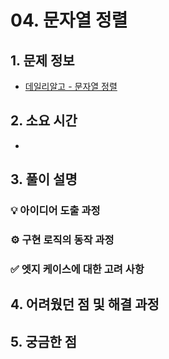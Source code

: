 # 04. 문자열 정렬

## 1. 문제 정보
- [데일리알고 - 문자열 정렬](https://dailyalgo.kr/ko/problems/182)

## 2. 소요 시간
- 

## 3. 풀이 설명
### 💡 아이디어 도출 과정

### ⚙️ 구현 로직의 동작 과정

### ✅ 엣지 케이스에 대한 고려 사항

## 4. 어려웠던 점 및 해결 과정

## 5. 궁금한 점

